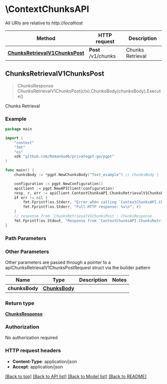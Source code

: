 # \ContextChunksAPI

All URIs are relative to *http://localhost*

Method | HTTP request | Description
------------- | ------------- | -------------
[**ChunksRetrievalV1ChunksPost**](ContextChunksAPI.md#ChunksRetrievalV1ChunksPost) | **Post** /v1/chunks | Chunks Retrieval



## ChunksRetrievalV1ChunksPost

> ChunksResponse ChunksRetrievalV1ChunksPost(ctx).ChunksBody(chunksBody).Execute()

Chunks Retrieval



### Example

```go
package main

import (
	"context"
	"fmt"
	"os"
	sdk "github.com/RomanGod6/privategpt-go/pgpt"
)

func main() {
	chunksBody := *pgpt.NewChunksBody("Text_example") // ChunksBody | 

	configuration := pgpt.NewConfiguration()
	apiClient := pgpt.NewAPIClient(configuration)
	resp, r, err := apiClient.ContextChunksAPI.ChunksRetrievalV1ChunksPost(context.Background()).ChunksBody(chunksBody).Execute()
	if err != nil {
		fmt.Fprintf(os.Stderr, "Error when calling `ContextChunksAPI.ChunksRetrievalV1ChunksPost``: %v\n", err)
		fmt.Fprintf(os.Stderr, "Full HTTP response: %v\n", r)
	}
	// response from `ChunksRetrievalV1ChunksPost`: ChunksResponse
	fmt.Fprintf(os.Stdout, "Response from `ContextChunksAPI.ChunksRetrievalV1ChunksPost`: %v\n", resp)
}
```

### Path Parameters



### Other Parameters

Other parameters are passed through a pointer to a apiChunksRetrievalV1ChunksPostRequest struct via the builder pattern


Name | Type | Description  | Notes
------------- | ------------- | ------------- | -------------
 **chunksBody** | [**ChunksBody**](ChunksBody.md) |  | 

### Return type

[**ChunksResponse**](ChunksResponse.md)

### Authorization

No authorization required

### HTTP request headers

- **Content-Type**: application/json
- **Accept**: application/json

[[Back to top]](#) [[Back to API list]](../README.md#documentation-for-api-endpoints)
[[Back to Model list]](../README.md#documentation-for-models)
[[Back to README]](../README.md)

